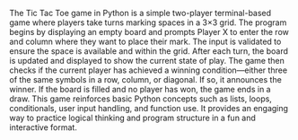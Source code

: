 The Tic Tac Toe game in Python is a simple two-player terminal-based game where players take turns marking spaces in a 3×3 grid. The program begins by displaying an empty board and prompts Player X to enter the row and column where they want to place their mark. The input is validated to ensure the space is available and within the grid. After each turn, the board is updated and displayed to show the current state of play. The game then checks if the current player has achieved a winning condition—either three of the same symbols in a row, column, or diagonal. If so, it announces the winner. If the board is filled and no player has won, the game ends in a draw. This game reinforces basic Python concepts such as lists, loops, conditionals, user input handling, and function use. It provides an engaging way to practice logical thinking and program structure in a fun and interactive format.
